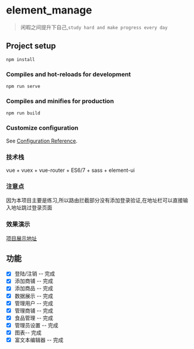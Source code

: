 # element_manage
> 闲暇之间提升下自己,`study hard and make progress every day`
## Project setup
```
npm install
```

### Compiles and hot-reloads for development
```
npm run serve
```

### Compiles and minifies for production
```
npm run build
```

### Customize configuration
See [Configuration Reference](https://cli.vuejs.org/config/).
### 技术栈
vue + vuex + vue-router  + ES6/7 + sass + element-ui
### 注意点 
因为本项目主要是练习,所以路由拦截部分没有添加登录验证,在地址栏可以直接输入地址跳过登录页面

### 效果演示

 [项目展示地址](http://39.107.233.206:88/#/)

## 功能
  - [x] 登陆/注销 -- 完成
   - [x] 添加商铺 -- 完成
  - [x] 添加商品 -- 完成
  - [x] 数据展示 -- 完成
  - [x] 管理用户 -- 完成
   - [x] 管理商铺 -- 完成
   - [x] 食品管理 -- 完成
   - [x] 管理员设置 -- 完成
   - [x] 图表-- 完成
   - [x] 富文本编辑器 -- 完成
